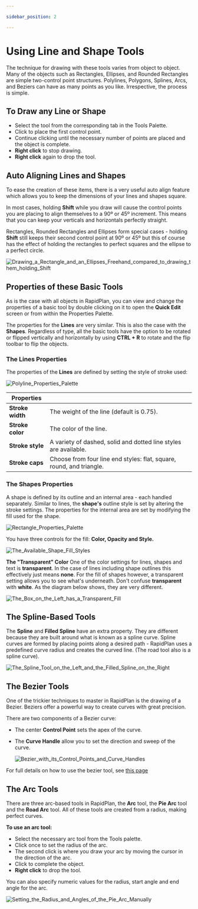 ```yaml
---

sidebar_position: 2

---
```

# Using Line and Shape Tools

The technique for drawing with these tools varies from object to object. Many of the objects such as Rectangles, Ellipses, and Rounded Rectangles are simple two-control point structures. Polylines, Polygons, Splines, Arcs, and Beziers can have as many points as you like. Irrespective, the process is simple.

## To Draw any Line or Shape

- Select the tool from the corresponding tab in the Tools Palette.
- Click to place the first control point.
- Continue clicking until the necessary number of points are placed and the object is complete.
- **Right click** to stop drawing.
- **Right click** again to drop the tool.

## Auto Aligning Lines and Shapes

To ease the creation of these items, there is a very useful auto align feature which allows you to keep the dimensions of your lines and shapes square.

In most cases, holding **Shift** while you draw will cause the control points you are placing to align themselves to a 90º or 45º increment. This means that you can keep your verticals and horizontals perfectly straight.

Rectangles, Rounded Rectangles and Ellipses form special cases - holding **Shift** still keeps their second control point at 90º or 45º but this of course has the effect of holding the rectangles to perfect squares and the ellipse to a perfect circle.

![Drawing_a_Rectangle_and_an_Ellipses_Freehand_compared_to_drawing_them_holding_Shift](./assets/Drawing_a_Rectangle_and_an_Ellipses_Freehand_compared_to_drawing_them_holding_Shift.png)

## Properties of these Basic Tools

As is the case with all objects in RapidPlan, you can view and change the properties of a basic tool by double clicking on it to open the **Quick Edit** screen or from within the Properties Palette.

The properties for the **Lines** are very similar. This is also the case with the **Shapes**. Regardless of type, all the basic tools have the option to be rotated or flipped vertically and horizontally by using **CTRL + R** to rotate and the flip toolbar to flip the objects.

### The Lines Properties

The properties of the **Lines** are defined by setting the style of stroke used:

![Polyline_Properties_Palette](./assets/Polyline_Properties_Palette.png)

|Properties      |                                                                      |
|----------------|----------------------------------------------------------------------|
|**Stroke width**|The weight of the line (default is 0.75).                             |
|**Stroke color**|The color of the line.                                                |
|**Stroke style**|A variety of dashed, solid and dotted line styles are available.      |
|**Stroke caps** |Choose from four line end styles: flat, square, round, and triangle.  |

### The Shapes Properties

A shape is defined by its outline and an internal area - each handled separately. Similar to lines, the **shape's** outline style is set by altering the stroke settings. The properties for the internal area are set by modifying the fill used for the shape.

![Rectangle_Properties_Palette](./assets/Rectangle_Properties_Palette.png)

You have three controls for the fill: **Color, Opacity and Style.**

![The_Available_Shape_Fill_Styles](./assets/The_Available_Shape_Fill_Styles.png)

**The "Transparent" Color**
One of the color settings for lines, shapes and text is **transparent**. In the case of lines including shape outlines this effectively just means **none**. For the fill of shapes however, a transparent setting allows you to see what's underneath. Don't confuse **transparent** with **white**. As the diagram below shows, they are very different.

![The_Box_on_the_Left_has_a_Transparent_Fill](./assets/The_Box_on_the_Left_has_a_Transparent_Fill_the_Box_on_the_Right_has_a_White_Fill.png)

## The Spline-Based Tools

The **Spline** and **Filled Spline** have an extra property. They are different because they are built around what is known as a spline curve. Spline curves are formed by placing points along a desired path - RapidPlan uses a predefined curve radius and creates the curved line. (The road tool also is a spline curve).

![The_Spline_Tool_on_the_Left_and_the_Filled_Spline_on_the_Right](./assets/The_Spline_Tool_on_the_Left_and_the_Filled_Spline_on_the_Right.png)

## The Bezier Tools

One of the trickier techniques to master in RapidPlan is the drawing of a Bezier. Beziers offer a powerful way to create curves with great precision.

There are two components of a Bezier curve:

- The center **Control Point** sets the apex of the curve.
- The **Curve Handle** allow you to set the direction and sweep of the curve.

    ![Bezier_with_its_Control_Points_and_Curve_Handles](./assets/Bezier_with_its_Control_Points_and_Curve_Handles.png)

For full details on how to use the bezier tool, see [this page](./the-bezier-tools.md)

## The Arc Tools

There are three arc-based tools in RapidPlan, the **Arc** tool, the **Pie Arc** tool and the **Road Arc** tool. All of these tools are created from a radius, making perfect curves.

**To use an arc tool:**

- Select the necessary arc tool from the Tools palette.
- Click once to set the radius of the arc.
- The second click is where you draw your arc by moving the cursor in the direction of the arc.
- Click to complete the object.
- **Right click** to drop the tool.

You can also specify numeric values for the radius, start angle and end angle for the arc.

![Setting_the_Radius_and_Angles_of_the_Pie_Arc_Manually](./assets/Setting_the_Radius_and_Angles_of_the_Pie_Arc_Manually.png)
